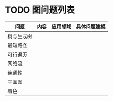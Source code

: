 # TODO 图问题列表
 |问题|内容|应用领域|具体问题建模|
 |---|---|---|---|
 | 树与生成树||||
 | 最短路径||||
 | 可行遍历||||
 | 网络流||||
 | 连通性||||
 | 平面图||||
 | 着色||||